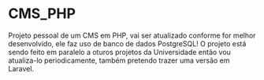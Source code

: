 # CMS_PHP
Projeto pessoal de um CMS em PHP, vai ser atualizado conforme for melhor desenvolvido, ele faz uso de banco de dados PostgreSQL! O projeto está sendo feito em paralelo a oturos projetos da Universidade então vou atualiza-lo periodicamente, também pretendo trazer uma versão em Laravel.

